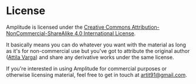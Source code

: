 # License

Amplitude is licensed under the [Creative Commons Attribution-NonCommercial-ShareAlike 4.0 International License](http://creativecommons.org/licenses/by-nc-sa/4.0/).  

It basically means you can do whatever you want with the material as long as it's for non-commercial use but you've got to attribute the original author ([Attila Varga](http://github.com/artit91)) and share any derivative works under the same license.

If you're interested in using Amplitude for commercial purposes or otherwise licensing material, feel free to get in touch at [artit91@gmail.com](mailto:artit91@gmail.com).
